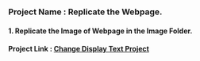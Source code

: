 ### Project Name : Replicate the Webpage.

#### 1. Replicate the Image of Webpage in the Image Folder.

#### Project Link : [Change Display Text Project](https://codepen.io/javascriptstudent/pen/GRZXapE?editors=1000)